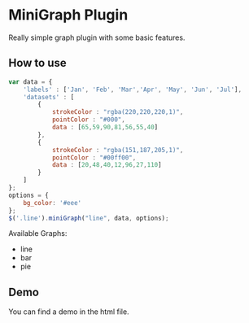 MiniGraph Plugin
========================
Really simple graph plugin with some basic features.  

How to use
------------
```javascript
var data = {
	'labels' : ['Jan', 'Feb', 'Mar','Apr', 'May', 'Jun', 'Jul'],
	'datasets' : [
		{
			strokeColor : "rgba(220,220,220,1)",
			pointColor : "#000",
			data : [65,59,90,81,56,55,40]
		},
		{
			strokeColor : "rgba(151,187,205,1)",
			pointColor : "#00ff00",
			data : [20,48,40,12,96,27,110]
		}
	]
};
options = {
	bg_color: '#eee'
};
$('.line').miniGraph("line", data, options);
```

Available Graphs:

* line
* bar
* pie

Demo
------------
You can find a demo in the html file.
